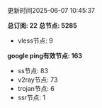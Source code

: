 更新时间2025-06-07 10:45:37

**总订阅: 22**
**总节点: 5285**
- vless节点: 9

**google ping有效节点: 163**
- ss节点: 83
- v2ray节点: 73
- trojan节点: 6
- ssr节点: 1
